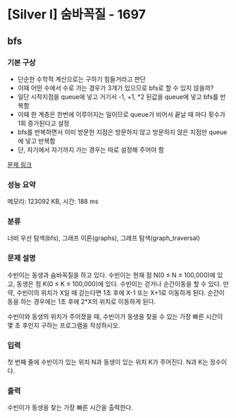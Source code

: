 # [Silver I] 숨바꼭질 - 1697 
## bfs
### 기본 구상

- 단순한 수학적 계산으로는 구하기 힘들거라고 판단
- 이때 어떤 수에서 수로 가는 경우가 3개가 있으므로 bfs로 할 수 있지 않을까?
- 일단 시작지점을 queue에 넣고 거기서 -1, +1, *2 된값을 queue에 넣고 bfs를 반복함
- 이때 한 계층은 한번에 이루어지는 일이므로 queue가 비어서 끝날 때 마다 횟수가 1회 증가된다고 설정
- bfs를 반복하면서 이미 방문한 지점은 방문하지 않고 방문하지 않은 지점만 queue에 넣고 반복함
- 단, 자기에서 자기까지 가는 경우는 따로 설정해 주어야 함

[문제 링크](https://www.acmicpc.net/problem/1697) 

### 성능 요약

메모리: 123092 KB, 시간: 188 ms

### 분류

너비 우선 탐색(bfs), 그래프 이론(graphs), 그래프 탐색(graph_traversal)

### 문제 설명

<p>수빈이는 동생과 숨바꼭질을 하고 있다. 수빈이는 현재 점 N(0 ≤ N ≤ 100,000)에 있고, 동생은 점 K(0 ≤ K ≤ 100,000)에 있다. 수빈이는 걷거나 순간이동을 할 수 있다. 만약, 수빈이의 위치가 X일 때 걷는다면 1초 후에 X-1 또는 X+1로 이동하게 된다. 순간이동을 하는 경우에는 1초 후에 2*X의 위치로 이동하게 된다.</p>

<p>수빈이와 동생의 위치가 주어졌을 때, 수빈이가 동생을 찾을 수 있는 가장 빠른 시간이 몇 초 후인지 구하는 프로그램을 작성하시오.</p>

### 입력 

 <p>첫 번째 줄에 수빈이가 있는 위치 N과 동생이 있는 위치 K가 주어진다. N과 K는 정수이다.</p>

### 출력 

 <p>수빈이가 동생을 찾는 가장 빠른 시간을 출력한다.</p>

